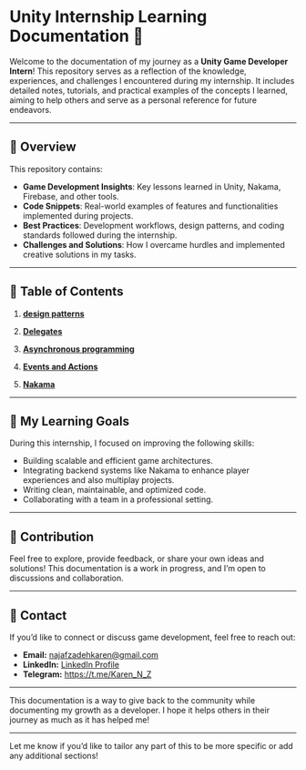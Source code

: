 
# Unity Internship Learning Documentation 📘

Welcome to the documentation of my journey as a **Unity Game Developer Intern**! This repository serves as a reflection of the knowledge, experiences, and challenges I encountered during my internship. It includes detailed notes, tutorials, and practical examples of the concepts I learned, aiming to help others and serve as a personal reference for future endeavors.

---

## 📝 Overview

This repository contains:

- **Game Development Insights**: Key lessons learned in Unity, Nakama, Firebase, and other tools.
- **Code Snippets**: Real-world examples of features and functionalities implemented during projects.
- **Best Practices**: Development workflows, design patterns, and coding standards followed during the internship.
- **Challenges and Solutions**: How I overcame hurdles and implemented creative solutions in my tasks.

---

## 📂 Table of Contents

1. **[design patterns](https://github.com/Karen-Najafzadeh/Unity-Internship-Learning-Documentation/tree/main/Design-Patterns)**  
  
2. **[Delegates](https://github.com/Karen-Najafzadeh/Unity-Internship-Learning-Documentation/tree/main/Delegates)**   

3. **[Asynchronous programming](https://github.com/Karen-Najafzadeh/Unity-Internship-Learning-Documentation/tree/main/Asynchronous%20programming)**

4. **[Events and Actions](https://github.com/Karen-Najafzadeh/Unity-Internship-Learning-Documentation/tree/main/Events)**

5. **[Nakama](https://github.com/Karen-Najafzadeh/Unity-Internship-Learning-Documentation/tree/main/Nakama)**   



---

## 🚀 My Learning Goals

During this internship, I focused on improving the following skills:

- Building scalable and efficient game architectures.
- Integrating backend systems like Nakama to enhance player experiences and also multiplay projects.
- Writing clean, maintainable, and optimized code.
- Collaborating with a team in a professional setting.

---

## 🤝 Contribution

Feel free to explore, provide feedback, or share your own ideas and solutions! This documentation is a work in progress, and I’m open to discussions and collaboration.

---

## 📧 Contact

If you’d like to connect or discuss game development, feel free to reach out:

- **Email:** [najafzadehkaren@gmail.com](najafzadehkaren@gmail.com)  
- **LinkedIn:** [LinkedIn Profile](www.linkedin.com/in/karen-najafzadeh-13b349200) 
- **Telegram:** https://t.me/Karen_N_Z
---

This documentation is a way to give back to the community while documenting my growth as a developer. I hope it helps others in their journey as much as it has helped me!

---

Let me know if you’d like to tailor any part of this to be more specific or add any additional sections!
